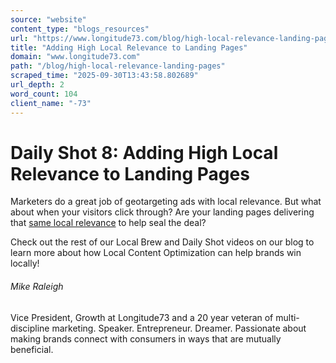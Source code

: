 ```yaml
---
source: "website"
content_type: "blogs_resources"
url: "https://www.longitude73.com/blog/high-local-relevance-landing-pages"
title: "Adding High Local Relevance to Landing Pages"
domain: "www.longitude73.com"
path: "/blog/high-local-relevance-landing-pages"
scraped_time: "2025-09-30T13:43:58.802689"
url_depth: 2
word_count: 104
client_name: "-73"
---
```


# Daily Shot 8: Adding High Local Relevance to Landing Pages

Marketers do a great job of geotargeting ads with local relevance. But what about when your visitors click through? Are your landing pages delivering that [same local relevance](/blog/deliver-on-customer-expectations) to help seal the deal?

Check out the rest of our Local Brew and Daily Shot videos on our blog to learn more about how Local Content Optimization can help brands win locally!

###### Mike Raleigh

Vice President, Growth at Longitude73 and a 20 year veteran of multi-discipline marketing. Speaker. Entrepreneur. Dreamer. Passionate about making brands connect with consumers in ways that are mutually beneficial.